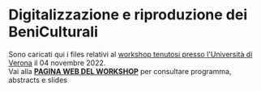 # Digitalizzazione e riproduzione dei BeniCulturali
Sono caricati qui i files relativi al [workshop tenutosi presso l'Università di Verona](https://www.dlls.univr.it/?ent=seminario&id=5773) il 04 novembre 2022. 
<br>
Vai alla **[PAGINA WEB DEL WORKSHOP](https://piergiovanna.github.io/DigitalBeniCulturali/)** per consultare programma, abstracts e slides
